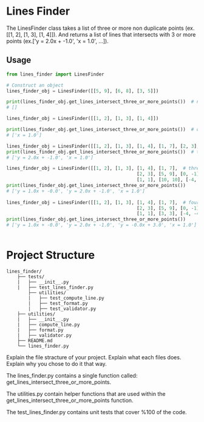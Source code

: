 # Lines Finder
The LinesFinder class takes a list of three or more 
 non duplicate points (ex. [[1, 2], [1, 3], [1, 4]]). And returns a list of lines that intersects with 3 or more points 
(ex.['y = 2.0x + -1.0', 'x = 1.0', ...]). 

## Usage

```python
from lines_finder import LinesFinder

# Construct an object 
lines_finder_obj = LinesFinder([[5, 9], [6, 8], [3, 5]])

print(lines_finder_obj.get_lines_intersect_three_or_more_points())  # no lines.
# []

lines_finder_obj = LinesFinder([[1, 2], [1, 3], [1, 4]])

print(lines_finder_obj.get_lines_intersect_three_or_more_points())  # one line.
# ['x = 1.0']

lines_finder_obj = LinesFinder([[1, 2], [1, 3], [1, 4], [1, 7], [2, 3], [5, 9], [0, -1]])
print(lines_finder_obj.get_lines_intersect_three_or_more_points())  # two line.
# ['y = 2.0x + -1.0', 'x = 1.0']

lines_finder_obj = LinesFinder([[1, 2], [1, 3], [1, 4], [1, 7],  # three lines.
                                                [2, 3], [5, 9], [0, -1], [0.5, 0],
                                                [1, 1], [10, 10], [-4, -4]])
print(lines_finder_obj.get_lines_intersect_three_or_more_points()) 
# ['y = 1.0x + -0.0', 'y = 2.0x + -1.0', 'x = 1.0']
 
lines_finder_obj = LinesFinder([[1, 2], [1, 3], [1, 4], [1, 7],  # four lines.
                                                [2, 3], [5, 9], [0, -1], [0.5, 0],
                                                [1, 1], [3, 3], [-4, -4]])
print(lines_finder_obj.get_lines_intersect_three_or_more_points()) 
# ['y = 1.0x + -0.0', 'y = 2.0x + -1.0', 'y = -0.0x + 3.0', 'x = 1.0']
 
```

# Project Structure
``` 
lines_finder/
    ├── tests/
    |   ├── __init__.py
    |   ├── test_lines_finder.py
        ├── utilities/
        |   ├── test_compute_line.py
        |   ├── test_format.py
        |   ├── test_validator.py
    ├── utilities/
    |   ├── __init__.py
    |   ├── compute_line.py
    |   ├── format.py
    |   ├── validator.py
    ├── README.md
    └── lines_finder.py
```

Explain the file stracture of your project. 
Explain what each files does. 
Explain why you chose to do it that way. 

The lines_finder.py contains a single function called: get_lines_intersect_three_or_more_points. 
 
The utilities.py contain helper functions that are used within the get_lines_intersect_three_or_more_points function.

The test_lines_finder.py contains unit tests that cover %100 of the code. 

